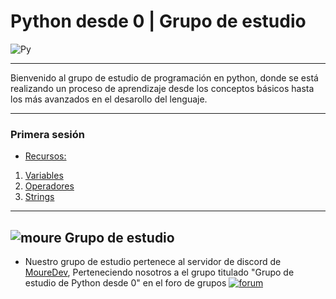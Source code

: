 # Python desde 0   |   Grupo de estudio 
![Py](https://www.icog.es/cursos/wp-content/uploads/2020/09/phyton.png)
</br>

---

Bienvenido al grupo de estudio de programación en python, donde se está realizando un proceso de aprendizaje desde los conceptos básicos hasta los más avanzados en el desarollo del lenguaje. 

---
### Primera sesión
* [Recursos:](https://github.com/KaltHack/Pydesde0/blob/main/Recursos/sesion%201/README.md)
1.  [Variables](https://github.com/Asabeneh/30-Days-Of-Python/blob/master/02_Day_Variables_builtin_functions/02_variables_builtin_functions.md)
1. [Operadores](https://github.com/Asabeneh/30-Days-Of-Python/blob/master/03_Day_Operators/03_operators.md)
1. [Strings](https://github.com/Asabeneh/30-Days-Of-Python/blob/master/04_Day_Strings/04_strings.md)



---

## ![moure](https://cdn.discordapp.com/emojis/987095048430714940.gif?size=48&amp;quality=lossless)  Grupo de estudio

* Nuestro grupo de estudio pertenece al servidor de discord de [MoureDev](https://discord.gg/mouredev), Perteneciendo nosotros a el grupo titulado "Grupo de estudio de Python desde 0" en el foro de grupos
[![forum](https://media.discordapp.net/attachments/1006331564927500318/1162807978269884426/image.png?ex=653d4851&is=652ad351&hm=618b5f2c9a884722cb65d923d05fb4c4ae7f91f218a68f01a32ad1ebeebcc379&=)](https://discord.gg/mouredev)
